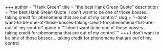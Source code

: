 +++
author = "Hank Green"
title = "the best Hank Green Quote"
description = "the best Hank Green Quote: I don't want to be one of those bosses... taking credit for phenomena that are out of my control."
slug = "i-dont-want-to-be-one-of-those-bosses-taking-credit-for-phenomena-that-are-out-of-my-control"
quote = '''I don't want to be one of those bosses... taking credit for phenomena that are out of my control.'''
+++
I don't want to be one of those bosses... taking credit for phenomena that are out of my control.
